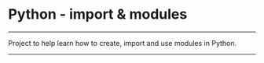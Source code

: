 # Python - import & modules
***
Project to help learn how to create, import and use modules in Python.
***
